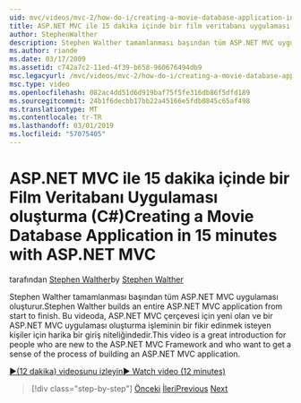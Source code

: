 ```yaml
---
uid: mvc/videos/mvc-2/how-do-i/creating-a-movie-database-application-in-15-minutes-with-aspnet-mvc
title: ASP.NET MVC ile 15 dakika içinde bir film veritabanı uygulaması oluşturma | Microsoft Docs
author: StephenWalther
description: Stephen Walther tamamlanması başından tüm ASP.NET MVC uygulaması oluşturur. Bu videoda ASP.NET MVC F. için yeni olan kişiler için harika bir giriş olduğundan...
ms.author: riande
ms.date: 03/17/2009
ms.assetid: c742a7c2-11ed-4f39-b658-960676494db9
msc.legacyurl: /mvc/videos/mvc-2/how-do-i/creating-a-movie-database-application-in-15-minutes-with-aspnet-mvc
msc.type: video
ms.openlocfilehash: 082ac4dd51d6d919baf75f5fe316db86f5dfd189
ms.sourcegitcommit: 24b1f6decbb17bb22a45166e5fdb0845c65af498
ms.translationtype: MT
ms.contentlocale: tr-TR
ms.lasthandoff: 03/01/2019
ms.locfileid: "57075405"
---
```

<a name="creating-a-movie-database-application-in-15-minutes-with-aspnet-mvc"></a><span data-ttu-id="4ce77-104">ASP.NET MVC ile 15 dakika içinde bir Film Veritabanı Uygulaması oluşturma (C#)</span><span class="sxs-lookup"><span data-stu-id="4ce77-104">Creating a Movie Database Application in 15 minutes with ASP.NET MVC</span></span>
====================
<span data-ttu-id="4ce77-105">tarafından [Stephen Walther](https://github.com/StephenWalther)</span><span class="sxs-lookup"><span data-stu-id="4ce77-105">by [Stephen Walther](https://github.com/StephenWalther)</span></span>

<span data-ttu-id="4ce77-106">Stephen Walther tamamlanması başından tüm ASP.NET MVC uygulaması oluşturur.</span><span class="sxs-lookup"><span data-stu-id="4ce77-106">Stephen Walther builds an entire ASP.NET MVC application from start to finish.</span></span> <span data-ttu-id="4ce77-107">Bu videoda, ASP.NET MVC çerçevesi için yeni olan ve bir ASP.NET MVC uygulaması oluşturma işleminin bir fikir edinmek isteyen kişiler için harika bir giriş niteliğindedir.</span><span class="sxs-lookup"><span data-stu-id="4ce77-107">This video is a great introduction for people who are new to the ASP.NET MVC Framework and who want to get a sense of the process of building an ASP.NET MVC application.</span></span>

[<span data-ttu-id="4ce77-108">&#9654;(12 dakika) videosunu izleyin</span><span class="sxs-lookup"><span data-stu-id="4ce77-108">&#9654; Watch video (12 minutes)</span></span>](https://channel9.msdn.com/Blogs/ASP-NET-Site-Videos/creating-a-movie-database-application-in-15-minutes-with-aspnet-mvc)

> [!div class="step-by-step"]
> <span data-ttu-id="4ce77-109">[Önceki](creating-a-tasklist-application-with-aspnet-mvc.md)
> [İleri](understanding-models-views-and-controllers.md)</span><span class="sxs-lookup"><span data-stu-id="4ce77-109">[Previous](creating-a-tasklist-application-with-aspnet-mvc.md)
[Next](understanding-models-views-and-controllers.md)</span></span>
